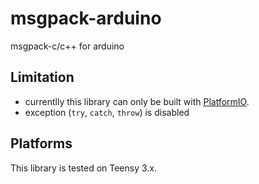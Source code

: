 # msgpack-arduino
msgpack-c/c++ for arduino

## Limitation

- currentlly this library can only be built with [PlatformIO](http://platformio.org/).
- exception (```try```, ```catch```, ```throw```) is disabled

## Platforms

This library is tested on Teensy 3.x.